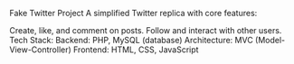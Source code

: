 Fake Twitter Project
A simplified Twitter replica with core features:

Create, like, and comment on posts.
Follow and interact with other users.
Tech Stack:
Backend: PHP, MySQL (database)
Architecture: MVC (Model-View-Controller)
Frontend: HTML, CSS, JavaScript
